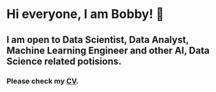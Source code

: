 # Hi everyone, I am Bobby! 👋

## I am open to Data Scientist, Data Analyst, Machine Learning Engineer and other AI, Data Science related potisions.

### Please check my [CV](https://bobby-waitung-lo.github.io/CV/Bobby%20LO_CV.pdf).
